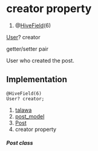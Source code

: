 
<div>

# creator property

</div>


<div>

1.  @[HiveField](https://pub.dev/documentation/hive/2.2.3/hive/HiveField-class.html)(6)

</div>

[User](../../models_user_user_info/User-class.md)? creator


getter/setter pair




User who created the post.



## Implementation

``` language-dart
@HiveField(6)
User? creator;
```







1.  [talawa](../../index.md)
2.  [post_model](../../models_post_post_model/)
3.  [Post](../../models_post_post_model/Post-class.md)
4.  creator property

##### Post class







